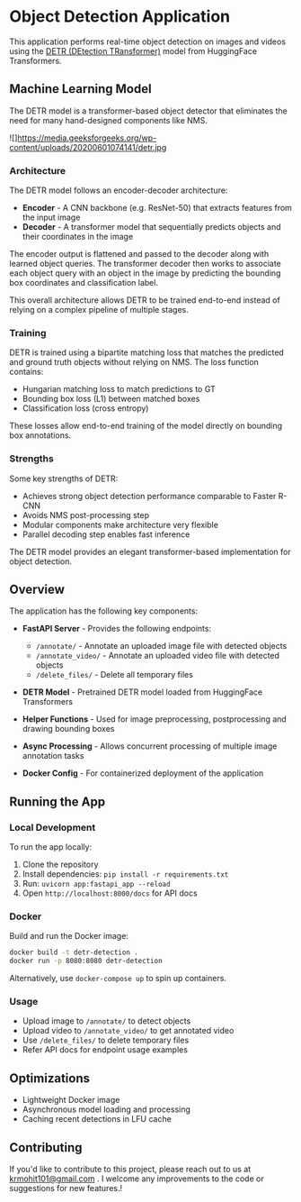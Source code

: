 # Object Detection Application

This application performs real-time object detection on images and videos using the [DETR (DEtection TRansformer)](https://arxiv.org/abs/2005.12872) model from HuggingFace Transformers.

## Machine Learning Model

The DETR model is a transformer-based object detector that eliminates the need for many hand-designed components like NMS.

![]https://media.geeksforgeeks.org/wp-content/uploads/20200601074141/detr.jpg

### Architecture

The DETR model follows an encoder-decoder architecture:

- **Encoder** - A CNN backbone (e.g. ResNet-50) that extracts features from the input image
- **Decoder** - A transformer model that sequentially predicts objects and their coordinates in the image

The encoder output is flattened and passed to the decoder along with learned object queries. The transformer decoder then works to associate each object query with an object in the image by predicting the bounding box coordinates and classification label.

This overall architecture allows DETR to be trained end-to-end instead of relying on a complex pipeline of multiple stages.

### Training 

DETR is trained using a bipartite matching loss that matches the predicted and ground truth objects without relying on NMS. The loss function contains:

- Hungarian matching loss to match predictions to GT
- Bounding box loss (L1) between matched boxes
- Classification loss (cross entropy)

These losses allow end-to-end training of the model directly on bounding box annotations.

### Strengths

Some key strengths of DETR:

- Achieves strong object detection performance comparable to Faster R-CNN  
- Avoids NMS post-processing step
- Modular components make architecture very flexible
- Parallel decoding step enables fast inference

The DETR model provides an elegant transformer-based implementation for object detection.

## Overview

The application has the following key components:

- **FastAPI Server** - Provides the following endpoints:

    - `/annotate/` - Annotate an uploaded image file with detected objects
    - `/annotate_video/` - Annotate an uploaded video file with detected objects 
    - `/delete_files/` - Delete all temporary files

- **DETR Model** - Pretrained DETR model loaded from HuggingFace Transformers

- **Helper Functions** - Used for image preprocessing, postprocessing and drawing bounding boxes 

- **Async Processing** - Allows concurrent processing of multiple image annotation tasks  

- **Docker Config** - For containerized deployment of the application

## Running the App 

### Local Development

To run the app locally:

1. Clone the repository
2. Install dependencies: `pip install -r requirements.txt`  
3. Run: `uvicorn app:fastapi_app --reload`
4. Open `http://localhost:8000/docs` for API docs  

### Docker

Build and run the Docker image:

```bash
docker build -t detr-detection .
docker run -p 8080:8080 detr-detection
```

Alternatively, use `docker-compose up` to spin up containers. 

### Usage

- Upload image to `/annotate/` to detect objects
- Upload video to `/annotate_video/` to get annotated video
- Use `/delete_files/` to delete temporary files 
- Refer API docs for endpoint usage examples

## Optimizations

- Lightweight Docker image
- Asynchronous model loading and processing 
- Caching recent detections in LFU cache

## Contributing

If you'd like to contribute to this project, please reach out to us at krmohit101@gmail.com . I welcome any improvements to the code or suggestions for new features.!